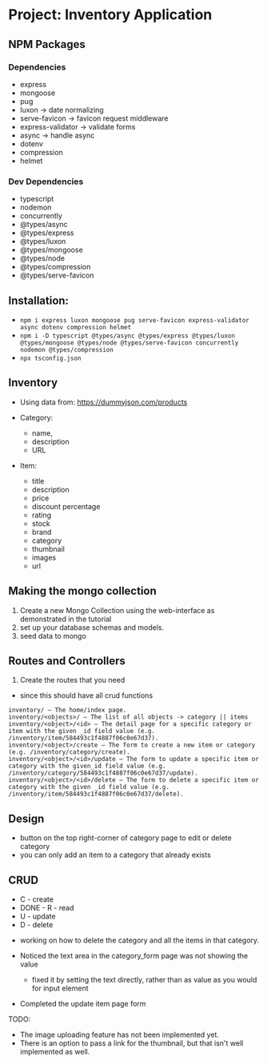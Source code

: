 # Project: Inventory Application

## NPM Packages

### Dependencies

- express
- mongoose
- pug
- luxon -> date normalizing
- serve-favicon -> favicon request middleware
- express-validator -> validate forms
- async -> handle async
- dotenv
- compression
- helmet

### Dev Dependencies

- typescript
- nodemon
- concurrently
- @types/async
- @types/express
- @types/luxon
- @types/mongoose
- @types/node
- @types/compression
- @types/serve-favicon

## Installation:

- `npm i express luxon mongoose pug serve-favicon express-validator async dotenv compression helmet`
- `npm i -D typescript @types/async @types/express @types/luxon @types/mongoose @types/node @types/serve-favicon concurrently nodemon @types/compression`
- `npx tsconfig.json`

## Inventory

- Using data from: <https://dummyjson.com/products>

- Category:

  - name,
  - description
  - URL

- Item:

  - title
  - description
  - price
  - discount percentage
  - rating
  - stock
  - brand
  - category
  - thumbnail
  - images
  - url

## Making the mongo collection

1. Create a new Mongo Collection using the web-interface as demonstrated in the tutorial
2. set up your database schemas and models.
3. seed data to mongo

## Routes and Controllers

1. Create the routes that you need
  - since this should have all crud functions

```
inventory/ — The home/index page.
inventory/<objects>/ — The list of all objects -> category || items
inventory/<object>/<id> — The detail page for a specific category or item with the given _id field value (e.g. /inventory/item/584493c1f4887f06c0e67d37).
inventory/<object>/create — The form to create a new item or category (e.g. /inventory/category/create).
inventory/<object>/<id>/update — The form to update a specific item or category with the given_id field value (e.g. /inventory/category/584493c1f4887f06c0e67d37/update).
inventory/<object>/<id>/delete — The form to delete a specific item or category with the given _id field value (e.g. /inventory/item/584493c1f4887f06c0e67d37/delete).
```

## Design

- button on  the top right-corner of category page to edit or delete category
- you can only add an item to a category that already exists

<!-- NOTE: Deleting a category also means deleting all the items in that category -->
<!-- DONE: Create all of the ‘READ’ views (i.e. view category, and view item) -->

## CRUD

<!-- DONE: WITH THE C -->
<!-- DONE: WITH THE R -->
<!-- DONE: WITH THE D -->
- C - create
- DONE - R - read
- U - update
- D - delete

<!-- - NOTE: The reason the create form was not rendering was because the order of the routes. -->

- working on how to delete the category and all the items in that category.

- Noticed the text area in the category_form page was not showing the value
  - fixed it by setting the text directly, rather than as value as you would for input element

- Completed the update item page form

TODO:
- The image uploading feature has not been implemented yet.
- There is an option to pass a link for the thumbnail, but that isn't well implemented as well.

